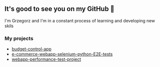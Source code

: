 ## It's good to see you on my GitHub 👋
I'm Grzegorz and I'm in a constant process of learning and developing new skils

### My projects
- [budget-control-app](https://github.com/grzegorzchwalencki/budget-control-app)
- [e-commerce-webapp-selenium-python-E2E-tests](https://github.com/grzegorzchwalencki/e-commerce-webapp-selenium-python-E2E-tests)
- [webapp-performance-test-project](https://github.com/grzegorzchwalencki/webapp-performance-test-project) 


